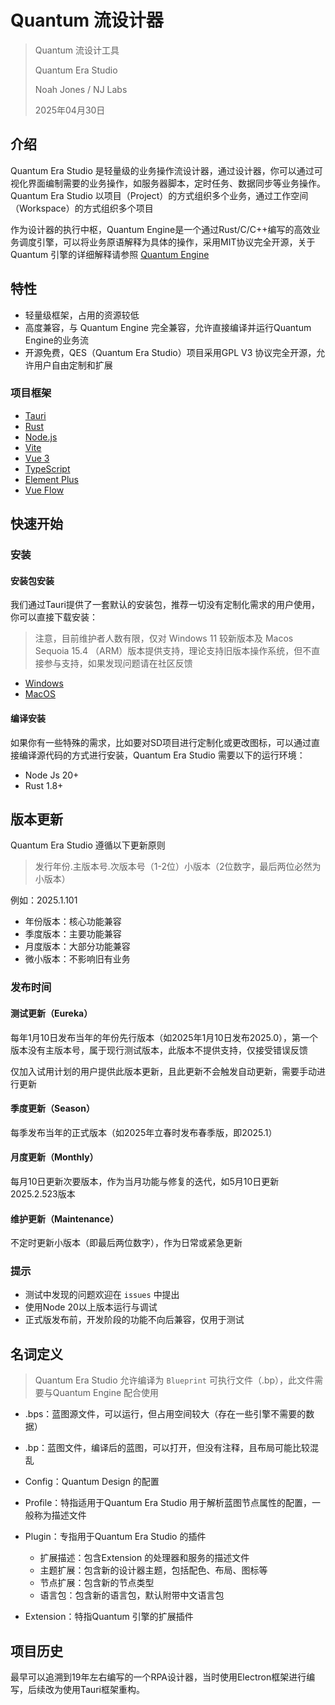 # Quantum 流设计器

> Quantum 流设计工具
>
> Quantum Era Studio
>
> Noah Jones / NJ Labs
>
> 2025年04月30日
>

## 介绍

Quantum Era Studio 是轻量级的业务操作流设计器，通过设计器，你可以通过可视化界面编制需要的业务操作，如服务器脚本，定时任务、数据同步等业务操作。
Quantum Era Studio 以项目（Project）的方式组织多个业务，通过工作空间（Workspace）的方式组织多个项目

作为设计器的执行中枢，Quantum Engine是一个通过Rust/C/C++编写的高效业务调度引擎，可以将业务原语解释为具体的操作，采用MIT协议完全开源，关于 Quantum 引擎的详细解释请参照 [Quantum Engine](https://github.com/njlabs/quantum-engine)

## 特性

- 轻量级框架，占用的资源较低
- 高度兼容，与 Quantum Engine 完全兼容，允许直接编译并运行Quantum Engine的业务流
- 开源免费，QES（Quantum Era Studio）项目采用GPL V3 协议完全开源，允许用户自由定制和扩展

### 项目框架

- [Tauri](https://tauri.studio/)
- [Rust](https://www.rust-lang.org/zh-CN/)
- [Node.js](https://nodejs.org/zh-cn/)
- [Vite](https://vitejs.dev/)
- [Vue 3](https://v3.cn.vuejs.org/)
- [TypeScript](https://www.typescriptlang.org/)
- [Element Plus](https://element-plus.org/zh-CN/)
- [Vue Flow](https://vue-flow.dev/)

## 快速开始

### 安装

#### 安装包安装

我们通过Tauri提供了一套默认的安装包，推荐一切没有定制化需求的用户使用，你可以直接下载安装：

> 注意，目前维护者人数有限，仅对 Windows 11 较新版本及 Macos Sequoia 15.4 （ARM）版本提供支持，理论支持旧版本操作系统，但不直接参与支持，如果发现问题请在社区反馈

- [Windows](https://github.com/njlabs/quantum-era-design/releases/download/v0.1.0/quantum-era-design-0.1.0-x86_64-pc-windows-msvc.zip)
- [MacOS](https://github.com/njlabs/quantum-era-design/releases/download/v0.1.0/quantum-era-design-0.1.0-aarch64-apple-darwin.zip)

#### 编译安装

如果你有一些特殊的需求，比如要对SD项目进行定制化或更改图标，可以通过直接编译源代码的方式进行安装，Quantum Era Studio 需要以下的运行环境：

- Node Js 20+
- Rust 1.8+

## 版本更新

Quantum Era Studio 遵循以下更新原则

> 发行年份.主版本号.次版本号（1-2位）小版本（2位数字，最后两位必然为小版本）

例如：2025.1.101

- 年份版本：核心功能兼容
- 季度版本：主要功能兼容
- 月度版本：大部分功能兼容
- 微小版本：不影响旧有业务

### 发布时间

#### 测试更新（Eureka）

每年1月10日发布当年的年份先行版本（如2025年1月10日发布2025.0），第一个版本没有主版本号，属于现行测试版本，此版本不提供支持，仅接受错误反馈

仅加入试用计划的用户提供此版本更新，且此更新不会触发自动更新，需要手动进行更新

#### 季度更新（Season）

每季发布当年的正式版本（如2025年立春时发布春季版，即2025.1）

#### 月度更新（Monthly）

每月10日更新次要版本，作为当月功能与修复的迭代，如5月10日更新2025.2.523版本

#### 维护更新（Maintenance）

不定时更新小版本（即最后两位数字），作为日常或紧急更新

### 提示

- 测试中发现的问题欢迎在 `issues` 中提出
- 使用Node 20以上版本运行与调试
- 正式版发布前，开发阶段的功能不向后兼容，仅用于测试

## 名词定义

> Quantum Era Studio 允许编译为 `Blueprint` 可执行文件（.bp），此文件需要与Quantum Engine 配合使用

- .bps：蓝图源文件，可以运行，但占用空间较大（存在一些引擎不需要的数据）
- .bp：蓝图文件，编译后的蓝图，可以打开，但没有注释，且布局可能比较混乱

- Config：Quantum Design 的配置
- Profile：特指适用于Quantum Era Studio 用于解析蓝图节点属性的配置，一般称为描述文件

- Plugin：专指用于Quantum Era Studio 的插件
  - 扩展描述：包含Extension 的处理器和服务的描述文件
  - 主题扩展：包含新的设计器主题，包括配色、布局、图标等
  - 节点扩展：包含新的节点类型
  - 语言包：包含新的语言包，默认附带中文语言包
- Extension：特指Quantum 引擎的扩展插件

## 项目历史

最早可以追溯到19年左右编写的一个RPA设计器，当时使用Electron框架进行编写，后续改为使用Tauri框架重构。
